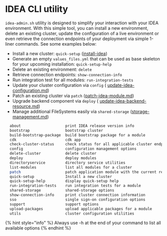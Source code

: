 # IDEA CLI utility

`idea-admin.sh` utility is designed to simplify your interaction with your IDEA environment. With this simple tool, you can install a new environment, delete an existing cluster, update the configuration of a live environment or even retrieve the connection endpoints of your deployment via simple 1-liner commands. See some examples below:

* Install a new cluster: `quick-setup` ([install-idea](../first-time-users/install-idea/ "mention"))
* Generate an empty `values_files.yml` that can be used as base skeleton for your upcoming installation: `quick-setup-help`
* Delete an existing environment: `delete`
* Retrieve connection endpoints: `show-connection-info`
* Run integration test for all modules: `run-integration-tests`
* Update your cluster configuration via `config` ( [update-idea-configuration.md](../first-time-users/cluster-operations/update-idea-cluster/update-idea-configuration.md "mention"))
* Patch an existing cluster via `patch` ([patch-idea-module.md](../first-time-users/cluster-operations/update-idea-cluster/patch-idea-module.md "mention"))
* Upgrade backend component via `deploy` ( [update-idea-backend-resource.md](../first-time-users/cluster-operations/update-idea-cluster/update-idea-backend-resource.md "mention"))
* Manage additional FileSystems easily via `shared-storage` ([storage-management.md](../modules/storage/storage-management.md "mention"))

```bash
  about                    print IDEA release version info
  bootstrap                bootstrap cluster
  build-bootstrap-package  build bootstrap package for a module
  cdk                      cdk app
  check-cluster-status     check status for all applicable cluster endpoints
  config                   configuration management options
  delete-cluster           delete cluster
  deploy                   deploy modules
  directoryservice         directory service utilities
  list-modules             list all modules for a cluster
  patch                    patch application module with the current release
  quick-setup              Install a new cluster
  quick-setup-help         display quick-setup help
  run-integration-tests    run integration tests for a module
  shared-storage           shared-storage options
  show-connection-info     print cluster connection information
  sso                      single sign-on configuration options
  support                  support options
  upload-packages          upload applicable packages for a module
  utils                    cluster configuration utilities

```

{% hint style="info" %}
Always use -h at the end of your command to list all available options
{% endhint %}
